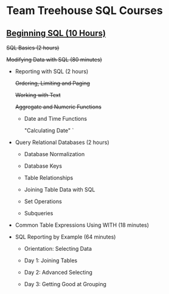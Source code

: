 # **Team Treehouse SQL Courses**

## **[Beginning SQL (10 Hours)](https://teamtreehouse.com/tracks/beginning-sql)**

~~SQL Basics (2 hours)~~

~~Modifying Data with SQL (80 minutes)~~

- Reporting with SQL (2 hours)

    ~~Ordering, Limiting and Paging~~

    ~~Working with Text~~

    ~~Aggregate and Numeric Functions~~

    - Date and Time Functions

        "Calculating Date"
`
- Query Relational Databases (2 hours)

    - Database Normalization

    - Database Keys

    - Table Relationships

    - Joining Table Data with SQL

    - Set Operations

    - Subqueries

- Common Table Expressions Using WITH (18 minutes)

- SQL Reporting by Example (64 minutes)

    - Orientation: Selecting Data

    - Day 1: Joining Tables

    - Day 2: Advanced Selecting

    - Day 3: Getting Good at Grouping
